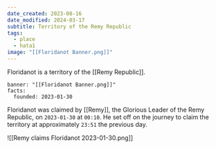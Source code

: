 ```yaml
---
date_created: 2023-08-16
date_modified: 2024-03-17
subtitle: Territory of the Remy Republic
tags:
  - place
  - hata1
image: "[[Floridanot Banner.png]]"
---
```


Floridanot is a territory of the [[Remy Republic]].

```infobox-nation
banner: "[[Floridanot Banner.png]]"
facts:
  founded: 2023-01-30
```

Floridanot was claimed by [[Remy]], the Glorious Leader of the Remy Republic, on `2023-01-30` at `00:10`. He set off on the journey to claim the territory at approximately `23:51` the previous day.

![[Remy claims Floridanot 2023-01-30.png]]